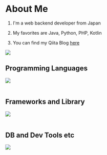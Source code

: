 # About Me

1. I'm a web backend developer from Japan

2. My favorites are Java, Python, PHP, Kotlin

3. You can find my Qiita Blog [here](https://qiita.com/ruuuuu)

![](https://github-readme-stats.vercel.app/api/top-langs?username=Ruii1112)

## Programming Languages

<img src="https://skillicons.dev/icons?i=html,css,js,java,kotlin,php,py" /> <br /><br />

## Frameworks and Library

<img src="https://skillicons.dev/icons?i=laravel,jquery,spring,tailwind,django" /> <br /><br />

## DB and Dev Tools etc

<img src="https://skillicons.dev/icons?i=mysql,postgresql,docker,git,github,vscode,linux,gradle,jenkins,selenium" /> <br /><br />
